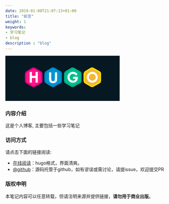```yaml
---
date: 2019-01-08T21:07:13+01:00
title: "前言"
weight: 1
keywords:
- 学习笔记
- blog
description : "blog"
---
```


![](https://raw.githubusercontent.com/eiuapp/img/master/img/hugo-logo-black.png?token=AJOUPL5RQABN75RVK4HTESK5CSI5M)

### 内容介绍

这是个人博客, 主要包括一些学习笔记

### 访问方式

请点击下面的链接阅读:

- [在线阅读](https://eiuapp.github.io/)：hugo格式，界面清爽。
- [@github](https://github.com/eiuapp/github-handbook/)：源码托管于github，如有谬误或需讨论，请提issue，欢迎提交PR


### 版权申明

本笔记内容可以任意转载，但请注明来源并提供链接，**请勿用于商业出版**。

